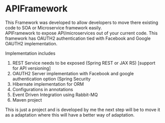 # APIFramework
This Framework was developed to allow developers to move there existing code to SOA or Microservice framework easily.  
APIFramework to expose API/microservices out of your current code. 
This framework has OAUTH2 authentication tied with Facebook and Google OAUTH2 implementation. 


Implementation includes
1. REST Service needs to be exposed  (Spring REST or JAX RS) [support for API versioning]
2. OAUTH2 Server implementation with Facebook and google authentication option (Spring Security
3. Hibernate implementation for ORM
4. Configurations in annotations 
5. Event Driven Integration using Rabbit-MQ
6. Maven project


This is just a project and is developed by me the next step will be to move it as a adaptation where this will have a  better way of adaptation.
